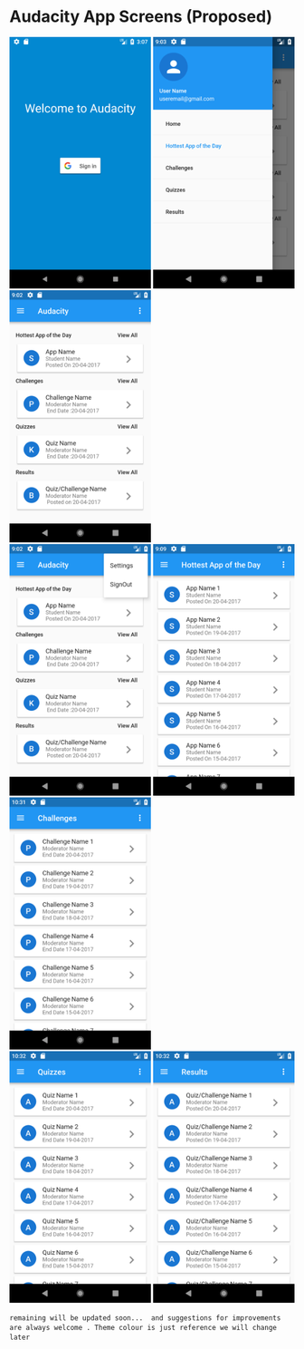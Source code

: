 # Audacity App Screens (Proposed)

<div>
<img src="./../Screenshots/0_login.png" width="250" />
<img src="./../Screenshots/1_menu.png" width="250" />
<img src="./../Screenshots/2_home.png" width="250" />
</div>

<div>
<img src="./../Screenshots/3_app_bar_menu.png" width="250" />
<img src="./../Screenshots/4_hottest_app.png" width="250" />
<img src="./../Screenshots/5_challenges.png" width="250" />
</div>

<div>
<img src="./../Screenshots/6_quizzes.png" width="250" />
<img src="./../Screenshots/7_results.png" width="250" />
</div>


`remaining will be updated soon...  and suggestions for improvements are always welcome . Theme colour is just reference we will change later `
